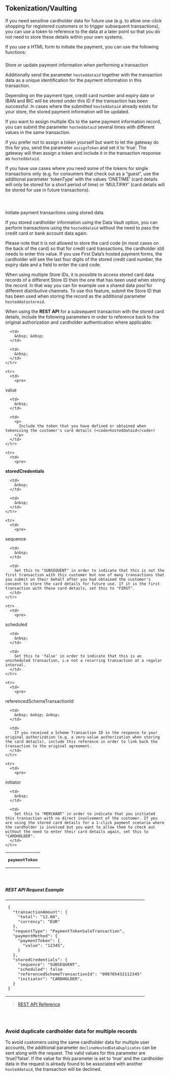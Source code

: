 Tokenization/Vaulting
---

If you need sensitive cardholder data for future use (e.g. to allow&nbsp;one-click shopping for registered customers or to trigger subsequent transactions), you can use a token to reference to the data at a later point so that you do not need to store these details within your own systems.

If you use a HTML form to initiate the payment, you can use the following functions:

###  
Store or update payment information when performing a transaction

Additionally send the parameter `hosteddataid` together with the transaction data as a unique identification for the payment information in this transaction.

Depending on the payment type, credit card number and expiry date or IBAN and BIC will be stored under this ID if the transaction has been successful. In cases where the submitted `hosteddataid` already exists for your store, the stored payment information will be updated.

If you want to assign multiple IDs to the same payment information record, you can submit the parameter `hosteddataid` several times with different values in the same transaction.

If you prefer not to assign a token yourself but want to let the gateway do this for you, send the parameter `assignToken` and set it to ‘true’. The gateway will then assign a token and include it in the transaction response as `hosteddataid`.

If you have use cases where you need some of the tokens for single transactions only (e.g. for consumers that check out as a “guest”, use the additional parameter ‘tokenType’ with the values ‘ONETIME’ (card details will only be stored for a short period of time) or ‘MULTIPAY’ (card details will be stored for use in future transactions).

&nbsp;

###  
Initiate payment transactions using stored data

If you stored cardholder information using the Data Vault option, you can perform transactions using the `hosteddataid` without the need to pass the credit card or bank account data again.

Please note that it is not allowed to store the card code (in most cases on the back of the card) so that for credit card transactions, the cardholder still needs to enter this value. If you use First Data’s hosted payment forms, the cardholder will see the last four digits of the stored credit card number, the expiry date and a field to enter the card code.

When using multiple Store IDs, it is possible to access stored card data records of a different Store ID then the one that has been used when storing the record. In that way you can for example use a shared data pool for different distributive channels. To use this feature, submit the Store ID that has been used when storing the record as the additional parameter `hosteddatastoreid`.

When using the **REST API** for a subsequent transaction with the stored card details, include the following parameters in order to reference back to the original authorization and cardholder authentication where applicable:

<table>
  <tbody>
    <tr>
      <td>
        <pre>
<strong>paymentToken</strong></pre>
      </td>
      
      <td>
        &nbsp; &nbsp;
      </td>
      
      <td>
        &nbsp;
      </td>
    </tr>
    
    <tr>
      <td>
        <pre>
value</pre>
      </td>
      
      <td>
        &nbsp;
      </td>
      
      <td>
        <p>
          Include the token that you have defined or obtained when tokenizing the customer's card details (<code>hosteddataid</code>)
        </p>
      </td>
    </tr>
    
    <tr>
      <td>
        <pre>
<strong>storedCredentials</strong></pre>
      </td>
      
      <td>
        &nbsp;
      </td>
      
      <td>
        &nbsp;
      </td>
    </tr>
    
    <tr>
      <td>
        <pre>
sequence</pre>
      </td>
      
      <td>
        &nbsp;
      </td>
      
      <td>
        Set this to "SUBSEQUENT" in order to indicate that this is not the first transaction with this customer but one of many transactions that you submit on their behalf after you had obtained the customer's consent to store the card details for future use. If it is the first transaction with these card details, set this to "FIRST".
      </td>
    </tr>
    
    <tr>
      <td>
        <pre>
scheduled</pre>
      </td>
      
      <td>
        &nbsp;
      </td>
      
      <td>
        Set this to 'false' in order to indicate that this is an unscheduled transaction, i.e not a recurring transaction at a regular interval.
      </td>
    </tr>
    
    <tr>
      <td>
        <pre>
referencedSchemeTransactionId</pre>
      </td>
      
      <td>
        &nbsp; &nbsp; &nbsp;
      </td>
      
      <td>
        If you received a Scheme Transaction ID in the response to your original authorization (e.g. a zero-value authorization when storing the card details), include this reference in order to link back the transaction to the original agreement.
      </td>
    </tr>
    
    <tr>
      <td>
        <pre>
initiator</pre>
      </td>
      
      <td>
        &nbsp;
      </td>
      
      <td>
        Set this to "MERCHANT" in order to indicate that you initiated this transaction with no direct involvement of the customer. If you are using the stored card details for a 1-click payment scenario where the cardholder is involved but you want to allow them to check out without the need to enter their card details again, set this to "CARDHOLDER".
      </td>
    </tr>
  </tbody>
</table>

##### &nbsp;

##### REST API Request Example

<table>
  <tbody>
    <tr>
      <td>
        <pre>
{
  "transactionAmount": {
    "total": "12.00",
    "currency": "EUR"
  },
  "requestType": "PaymentTokenSaleTransaction",
  "paymentMethod": {
    "paymentToken": {
      "value": "12345",
    }
  },
  "storedCredentials": {
    "sequence": "SUBSEQUENT",
    "scheduled": false
    "referencedSchemeTransactionId": "098765432112345"
    "initiator": "CARDHOLDER",
  }
}</pre>
      </td>
    </tr>
  </tbody>
</table>

> [REST API Reference][1]&nbsp;

### &nbsp;

### Avoid duplicate cardholder data for multiple records

To avoid customers using the same cardholder data for multiple user accounts, the additional parameter `declineHostedDataDuplicates` can be sent along with the request. The valid values for this parameter are ‘true’/’false’. If the value for this parameter is set to ‘true’ and the cardholder data in the request is already found to be associated with another `hosteddataid`, the transaction will be declined.

 [1]: https://docs.firstdata.com/org/gateway/docs/api
